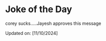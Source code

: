 # Joke of the Day

<!-- #joke -->
corey sucks.....Jayesh approves this message

Updated on: [11/10/2024]
<!-- #jokeEnd -->